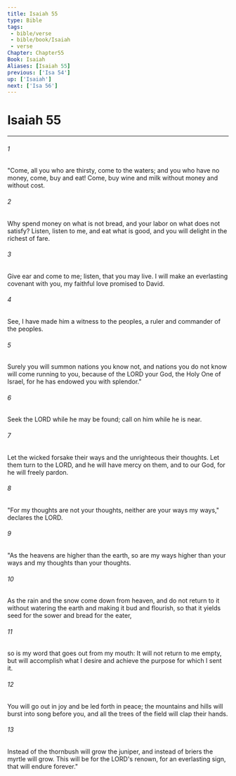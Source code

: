 ```yaml
---
title: Isaiah 55
type: Bible
tags:
 - bible/verse
 - bible/book/Isaiah
 - verse
Chapter: Chapter55
Book: Isaiah
Aliases: [Isaiah 55]
previous: ['Isa 54']
up: ['Isaiah']
next: ['Isa 56']
---
```

# Isaiah 55

***


###### 1 
"Come, all you who are thirsty, come to the waters; and you who have no money, come, buy and eat! Come, buy wine and milk without money and without cost. 

###### 2 
Why spend money on what is not bread, and your labor on what does not satisfy? Listen, listen to me, and eat what is good, and you will delight in the richest of fare. 

###### 3 
Give ear and come to me; listen, that you may live. I will make an everlasting covenant with you, my faithful love promised to David. 

###### 4 
See, I have made him a witness to the peoples, a ruler and commander of the peoples. 

###### 5 
Surely you will summon nations you know not, and nations you do not know will come running to you, because of the LORD your God, the Holy One of Israel, for he has endowed you with splendor." 

###### 6 
Seek the LORD while he may be found; call on him while he is near. 

###### 7 
Let the wicked forsake their ways and the unrighteous their thoughts. Let them turn to the LORD, and he will have mercy on them, and to our God, for he will freely pardon. 

###### 8 
"For my thoughts are not your thoughts, neither are your ways my ways," declares the LORD. 

###### 9 
"As the heavens are higher than the earth, so are my ways higher than your ways and my thoughts than your thoughts. 

###### 10 
As the rain and the snow come down from heaven, and do not return to it without watering the earth and making it bud and flourish, so that it yields seed for the sower and bread for the eater, 

###### 11 
so is my word that goes out from my mouth: It will not return to me empty, but will accomplish what I desire and achieve the purpose for which I sent it. 

###### 12 
You will go out in joy and be led forth in peace; the mountains and hills will burst into song before you, and all the trees of the field will clap their hands. 

###### 13 
Instead of the thornbush will grow the juniper, and instead of briers the myrtle will grow. This will be for the LORD's renown, for an everlasting sign, that will endure forever." 
